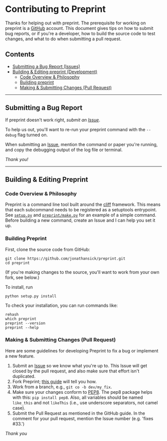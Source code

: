 # Contributing to Preprint

Thanks for helping out with preprint. The prerequisite for working on preprint is a [GitHub](http://github.com) account. This document gives tips on how to submit bug reports, or if you're a developer, how to build the source code to test changes, and what to do when submitting a pull request.

## Contents

* [Submitting a Bug Report (Issues)](#issues)
* [Building & Editing preprint (Development)](#dev)
  - [Code Overview & Philosophy](#code-overview)
  - [Building preprint](#building)
  - [Making & Submitting Changes (Pull Request)](#pull-requests)

***

<a name="issues"></a>
## Submitting a Bug Report

If preprint doesn't work right, *submit an [Issue](https://github.com/jonathansick/preprint/issues)*.

To help us out, you'll want to re-run your preprint command with the `--debug` flag turned on.

When submitting an [Issue](https://github.com/jonathansick/preprint/issues), mention the command or paper you're running, and copy the debugging output of the log file or terminal.

*Thank you!*

***

<a name="dev"></a>
## Building & Editing Preprint

<a name="code-overview"></a>
### Code Overview & Philosophy

Preprint is a command line tool built around the [cliff](https://cliff.readthedocs.org/en/latest/) framework. This means that each subcommand needs to be registered as a setuptools entrypoint. See [`setup.py`](https://github.com/jonathansick/preprint/blob/master/setup.py) and [`preprint/make.py`](https://github.com/jonathansick/preprint/blob/master/preprint/make.py) for an example of a simple command. Before building a new command, create an Issue and I can help you set it up.

<a name="building"></a>
### Building Preprint

First, clone the source code from GitHub:

    git clone https://github.com/jonathansick/preprint.git
    cd preprint

(If you're making changes to the source, you'll want to work from your own fork, see below.)

To install, run

    python setup.py install

To check your installation, you can run commands like:

    rehash
    which preprint
    preprint --version
    preprint --help

<a name="pull-request"></a>
### Making & Submitting Changes (Pull Request)

Here are some guidelines for developing Preprint to fix a bug or implement a new feature.

1. Submit an [Issue](https://github.com/jonathansick/preprint/issues) so we know what you're up to. This Issue will get closed by the pull request, and also make sure that effort isn't duplicated.
2. Fork Preprint; [this guide](https://guides.github.com/activities/forking/) will tell you how.
3. Work from a branch, e.g., `git co -b dev/my_fix`.
4. Make sure your changes conform to [PEP8](http://legacy.python.org/dev/peps/pep-0008/). The pep8 package helps with this: `pip install pep8`. Also, all variables should be named `like_this` and not `likeThis` (i.e., use underscore separators, not camel case).
5. Submit the Pull Request as mentioned in the GitHub guide. In the comment for your pull request, mention the Issue number (e.g. 'fixes #33.')

*Thank you*